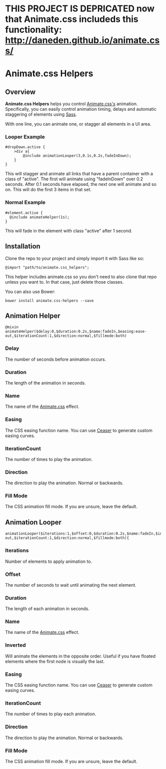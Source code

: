 # THIS PROJECT IS DEPRICATED now that Animate.css includeds this functionality: http://daneden.github.io/animate.css/

# Animate.css Helpers

## Overview

**Animate.css Helpers** helps you control [Animate.css's](https://github.com/daneden/animate.css) animation.  Specifically, you can easily control animation timing, delays and automatic staggering of elements using [Sass](http://sass-lang.com/). 

With one line, you can animate one, or stagger all elements in a UI area.

### Looper Example

	#dropDown.active {
		>div a{
      		@include animationLooper(3,0.1s,0.2s,fadeInDown);
    	}
	}
	
This will stagger and animate all links that have a parent container with a class of "active".  The first will animate using "fadeInDown" over 0.2 seconds.  After 0.1 seconds have elapsed, the next one will animate and so on.  This will do the first 3 items in that set.

### Normal Example

	#element.active {
      @include animateHelper(1s);
	}
	
This will fade in the element with class "active" after 1 second.

## Installation
Clone the repo to your project and simply import it with Sass like so:

	@import "path/to/animate.css_helpers";
	
This helper includes animate.css so you don't need to also clone that repo unless you want to.  In that case, just delete those classes.

You can also use Bower:

	bower install animate.css-helpers --save


## Animation Helper

	@mixin animateHelper($delay:0,$duration:0.2s,$name:fadeIn,$easing:ease-out,$iterationCount:1,$direction:normal,$fillmode:both)

### Delay
The number of seconds before animation occurs.

### Duration
The length of the animation in seconds.

### Name
The name of the [Animate.css](https://github.com/daneden/animate.css) effect.

### Easing
The CSS easing function name.  You can use [Ceaser](http://matthewlein.com/ceaser/) to generate custom easing curves.

### IterationCount
The number of times to play the animation.

### Direction
The direction to play the animation.  Normal or backwards.

### Fill Mode
The CSS animation fill mode.  If you are unsure, leave the default.

## Animation Looper

	animationLooper($iterations:1,$offset:0,$duration:0.2s,$name:fadeIn,$inverted:false,$easing:ease-out,$iterationCount:1,$direction:normal,$fillmode:both){
	
### Iterations
Number of elements to apply animation to.

### Offset
The number of seconds to wait until animating the next element.

### Duration
The length of each animation in seconds.

### Name
The name of the [Animate.css](https://github.com/daneden/animate.css) effect.

### Inverted
Will animate the elements in the opposite order.  Useful if you have floated elements where the first node is visually the last.

### Easing
The CSS easing function name.  You can use [Ceaser](http://matthewlein.com/ceaser/) to generate custom easing curves.

### IterationCount
The number of times to play each animation.

### Direction
The direction to play the animation.  Normal or backwards.

### Fill Mode
The CSS animation fill mode.  If you are unsure, leave the default.

